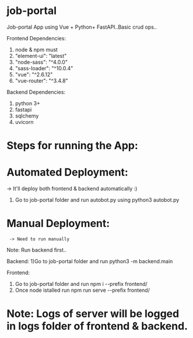 # job-portal
Job-portal App using Vue + Python+ FastAPI..Basic crud ops..

Frontend Dependencies: 
   1) node & npm must
   2) "element-ui": "latest"
   2) "node-sass": "^4.0.0"
   3) "sass-loader": "^10.0.4"
   4) "vue": "^2.6.12"
   5) "vue-router": "^3.4.8"

Backend Dependencies:
   1) python 3+
   2) fastapi
   3) sqlchemy
   4) uvicorn
   
# Steps for running the App:

# Automated Deployment: 
   -> It'll deploy both frontend & backend automatically :)

   1) Go to job-portal folder and run autobot.py using python3 autobot.py
   
   
# Manual Deployment: 
     -> Need to run manually

Note: Run backend first..

Backend:
    1)Go  to job-portal folder and run python3 -m backend.main
    
Frontend:
   1) Go to job-portal folder and run   npm i --prefix frontend/
   2) Once node istalled run  npm run serve --prefix frontend/
   
# Note: Logs of server will be logged in logs folder of frontend & backend.

   
